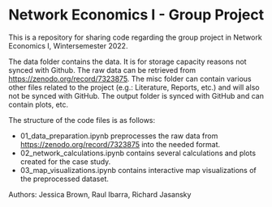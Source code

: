 ﻿# Network Economics I - Group Project
This is a repository for sharing code regarding the group project in Network Economics I, Wintersemester 2022.

The data folder contains the data. It is for storage capacity reasons not synced with Github. The raw data can be retrieved from https://zenodo.org/record/7323875.
The misc folder can contain various other files related to the project (e.g.: Literature, Reports, etc.) and will also not be synced with GitHub.
The output folder is synced with GitHub and can contain plots, etc.

The structure of the code files is as follows:
- 01_data_preparation.ipynb preprocesses the raw data from https://zenodo.org/record/7323875 into the needed format.
- 02_network_calculations.ipynb contains several calculations and plots created for the case study.
- 03_map_visualizations.ipynb contains interactive map visualizations of the preprocessed dataset.


Authors: Jessica Brown, Raul Ibarra, Richard Jasansky